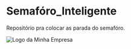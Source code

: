 # Semafóro_Inteligente
Repositório pra colocar as parada do semafóro.

<img src="file:///C:/Users/Matheus/Downloads/Sem%C3%A1foro%20Inteligente.png" alt="Logo da Minha Empresa">


